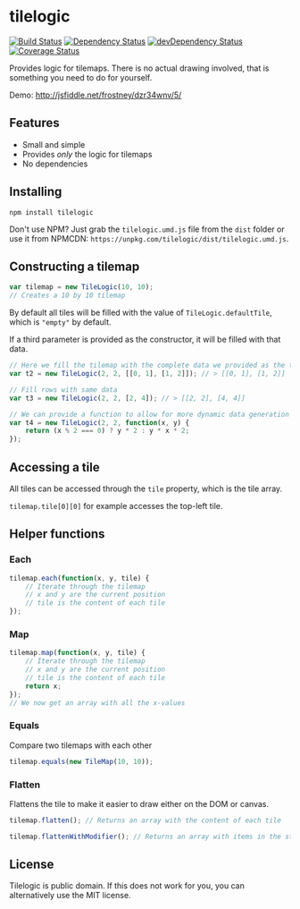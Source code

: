 # tilelogic

[![Build Status](https://travis-ci.org/frostney/tilelogic.svg?branch=master)](https://travis-ci.org/frostney/tilelogic)
[![Dependency Status](https://david-dm.org/frostney/tilelogic.svg)](https://david-dm.org/frostney/tilelogic)
[![devDependency Status](https://david-dm.org/frostney/tilelogic/dev-status.svg)](https://david-dm.org/frostney/tilelogic#info=devDependencies)
[![Coverage Status](https://coveralls.io/repos/github/frostney/tilelogic/badge.svg?branch=master)](https://coveralls.io/github/frostney/tilelogic?branch=master)

Provides logic for tilemaps. There is no actual drawing involved, that is something you need to do for yourself.

Demo: http://jsfiddle.net/frostney/dzr34wnv/5/

## Features
* Small and simple
* Provides *only* the logic for tilemaps
* No dependencies

## Installing
```
npm install tilelogic
```

Don't use NPM? Just grab the `tilelogic.umd.js` file from the `dist` folder or use it from NPMCDN: `https://unpkg.com/tilelogic/dist/tilelogic.umd.js`.

## Constructing a tilemap

```javascript
var tilemap = new TileLogic(10, 10);
// Creates a 10 by 10 tilemap
```
By default all tiles will be filled with the value of `TileLogic.defaultTile`, which is `"empty"` by default.

If a third parameter is provided as the constructor, it will be filled with that data.
```javascript
// Here we fill the tilemap with the complete data we provided as the third parameter
var t2 = new TileLogic(2, 2, [[0, 1], [1, 2]]); // > [[0, 1], [1, 2]]

// Fill rows with same data
var t3 = new TileLogic(2, 2, [2, 4]); // > [[2, 2], [4, 4]]

// We can provide a function to allow for more dynamic data generation
var t4 = new TileLogic(2, 2, function(x, y) {
    return (x % 2 === 0) ? y * 2 : y * x * 2;
});
```


## Accessing a tile
All tiles can be accessed through the `tile` property, which is the tile array.

`tilemap.tile[0][0]` for example accesses the top-left tile.

## Helper functions

### Each
```javascript
tilemap.each(function(x, y, tile) {
    // Iterate through the tilemap
    // x and y are the current position
    // tile is the content of each tile
});
```

### Map
```javascript
tilemap.map(function(x, y, tile) {
    // Iterate through the tilemap
    // x and y are the current position
    // tile is the content of each tile
    return x;
});
// We now get an array with all the x-values
```

### Equals
Compare two tilemaps with each other
```javascript
tilemap.equals(new TileMap(10, 10));
```

### Flatten
Flattens the tile to make it easier to draw either on the DOM or canvas.
```javascript
tilemap.flatten(); // Returns an array with the content of each tile
```

```javascript
tilemap.flattenWithModifier(); // Returns an array with items in the structure {x, y, content}
```

## License
Tilelogic is public domain. If this does not work for you, you can alternatively use the MIT license.
